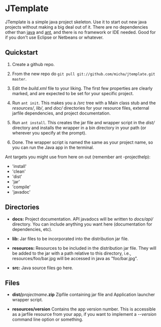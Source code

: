 JTemplate
=========

JTemplate is a simple java project skeleton. Use it to start out new java
projects without making a big deal out of it. There are no dependencies other
than [java][] and [ant][], and there is no framework or IDE needed. Good for
if you don't use Eclipse or Netbeans or whatever.

[java]:       http://sun.java.com/      "Java"
[ant]:        http://ant.apache.org/    "ant"

Quickstart
----------

1.  Create a github repo.

2.  From the new repo do `git pull git://github.com/micha/jtemplate.git master`.

3.  Edit the _build.xml_ file to your liking.  The first few properties
    are clearly marked, and are expected to be set for your specific
    project.

4.  Run `ant init`.  This makes you a _/src_ tree with a Main class stub and
    the _resources/_, _lib/_, and _doc/_ directories for your resource files,
    external jarfile dependencies, and project documentation.

5.  Run `ant install`. This creates the jar file and wrapper script in the
    _dist/_ directory and installs the wrapper in a bin directory in your
    path (or wherever you specify at the prompt).

5.  Done. The wrapper script is named the same as your project name, so you
    can run the Java app in the terminal.

Ant targets you might use from here on out (remember ant -projecthelp): 

+ 'install'
+ 'clean'
+ 'dist'
+ 'jar'
+ 'compile'
+ 'javadoc'

Directories
-----------
    
+ __docs:__ Project documentation. API javadocs will be written to _docs/api/_ 
  directory. You can include anything you want here (documentation for 
  dependencies, etc).  

+ __lib:__ Jar files to be incorporated into the distribution jar file.

+ __resources:__ Resources to be included in the distribution jar file.  They 
  will be added to the jar with a path relative to this directory, i.e., 
  resources/foo/bar.jpg will be accessed in java as "foo/bar.jpg".

+ __src:__ Java source files go here.

Files
-----

+ __dist/__<i>projectname</i>__.zip__ Zipfile containing jar file and Application 
  launcher wrapper script.

+ __resources/version__ Contains the app version number. This is accessible
  as a jarfile resource from your app, if you want to implement a *--version*
  command line option or something.
